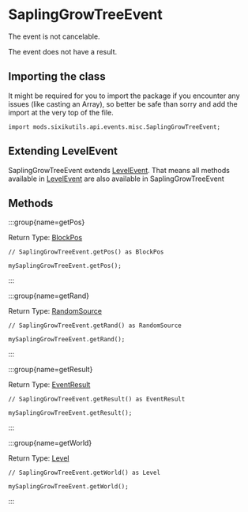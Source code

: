 # SaplingGrowTreeEvent

The event is not cancelable.

The event does not have a result.

## Importing the class

It might be required for you to import the package if you encounter any issues (like casting an Array), so better be safe than sorry and add the import at the very top of the file.
```zenscript
import mods.sixikutils.api.events.misc.SaplingGrowTreeEvent;
```


## Extending LevelEvent

SaplingGrowTreeEvent extends [LevelEvent](/mods/sixikutils/utils/events/level/server/LevelEvent). That means all methods available in [LevelEvent](/mods/sixikutils/utils/events/level/server/LevelEvent) are also available in SaplingGrowTreeEvent

## Methods

:::group{name=getPos}

Return Type: [BlockPos](/vanilla/api/util/math/BlockPos)

```zenscript
// SaplingGrowTreeEvent.getPos() as BlockPos

mySaplingGrowTreeEvent.getPos();
```

:::

:::group{name=getRand}

Return Type: [RandomSource](/vanilla/api/util/math/RandomSource)

```zenscript
// SaplingGrowTreeEvent.getRand() as RandomSource

mySaplingGrowTreeEvent.getRand();
```

:::

:::group{name=getResult}

Return Type: [EventResult](/forge/api/event/EventResult)

```zenscript
// SaplingGrowTreeEvent.getResult() as EventResult

mySaplingGrowTreeEvent.getResult();
```

:::

:::group{name=getWorld}

Return Type: [Level](/mods/sixikutils/pmmo/server/world)

```zenscript
// SaplingGrowTreeEvent.getWorld() as Level

mySaplingGrowTreeEvent.getWorld();
```

:::


